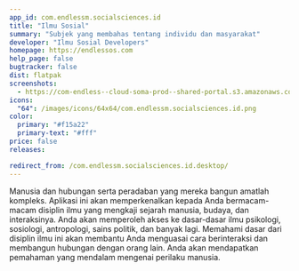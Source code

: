 ```yaml
---
app_id: com.endlessm.socialsciences.id
title: "Ilmu Sosial"
summary: "Subjek yang membahas tentang individu dan masyarakat"
developer: "Ilmu Sosial Developers"
homepage: https://endlessos.com
help_page: false
bugtracker: false
dist: flatpak
screenshots:
  - https://com-endless--cloud-soma-prod--shared-portal.s3.amazonaws.com/apps.300.screenshots.0a7f45b8-2fd4-4ff4-bbdf-1ba82894c02e_201810232130003636.png
icons:
  "64": /images/icons/64x64/com.endlessm.socialsciences.id.png
color:
  primary: "#f15a22"
  primary-text: "#fff"
price: false
releases:

redirect_from: /com.endlessm.socialsciences.id.desktop/
---
```


<p>Manusia dan hubungan serta peradaban yang mereka bangun amatlah kompleks. Aplikasi ini akan memperkenalkan kepada Anda bermacam-macam disiplin ilmu yang mengkaji sejarah manusia, budaya, dan interaksinya. Anda akan memperoleh akses ke dasar-dasar ilmu psikologi, sosiologi, antropologi, sains politik, dan banyak lagi. Memahami dasar dari disiplin ilmu ini akan membantu Anda menguasai cara berinteraksi dan membangun hubungan dengan orang lain. Anda akan mendapatkan pemahaman yang mendalam mengenai perilaku manusia.</p>